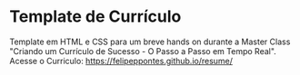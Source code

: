 # Template de Currículo 

Template em HTML e CSS para um breve hands on durante a Master Class "Criando um Currículo de Sucesso - O Passo a Passo em Tempo Real".
Acesse o Curriculo:  https://felipeppontes.github.io/resume/

